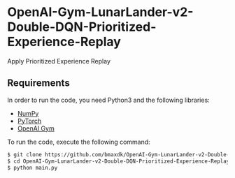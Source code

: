 # OpenAI-Gym-LunarLander-v2-Double-DQN-Prioritized-Experience-Replay
Apply Prioritized Experience Replay

## Requirements

In order to run the code, you need Python3 and the following libraries:

* [NumPy](http://www.numpy.org/) 
* [PyTorch](https://pytorch.org/) 
* [OpenAI Gym](https://gym.openai.com/)

To run the code, execute the following command:
```bash
$ git clone https://github.com/bmaxdk/OpenAI-Gym-LunarLander-v2-Double-DQN-Prioritized-Experience-Replay.git
$ cd OpenAI-Gym-LunarLander-v2-Double-DQN-Prioritized-Experience-Replay
$ python main.py
```
